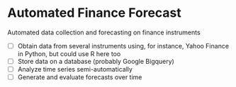 # Automated Finance Forecast

Automated data collection and forecasting on finance instruments

- [ ] Obtain data from several instruments using, for instance, Yahoo Finance in Python, but could use R here too
- [ ] Store data on a database (probably Google Bigquery)
- [ ] Analyze time series semi-automatically
- [ ] Generate and evaluate forecasts over time
